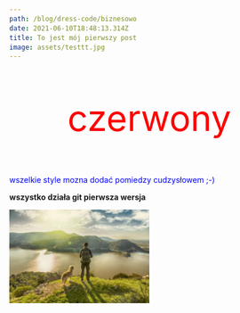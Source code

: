 ```yaml
---
path: /blog/dress-code/biznesowo
date: 2021-06-10T18:48:13.314Z
title: To jest mój pierwszy post
image: assets/testtt.jpg
---
```

<p style='color: red;font-size: 4rem; text-align:center;  '>czerwony</p>

<p style='color: blue'>wszelkie style mozna dodać pomiedzy cudzysłowem ;-)</p>

**wszystko działa git pierwsza wersja**

<div style='max-width: 50%'>

![](assets/man-walking-dog.jpg)

</div>